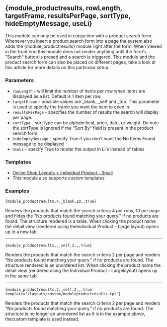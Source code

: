## {module_productresults, rowLength, targetFrame, resultsPerPage, sortType, hideEmptyMessage, useLi}

This module can only be used in conjuction with a product search form. Whenever you insert a product search form into a page the system also adds the {module_productresults} module right after the form. When viewed in the front end this module does not render anything until the form's "Search" button is presed and a search is triggered. This module and the product search form can also be placed on different pages, take a look at this article for more details on this particular setup.

### Parameters

* `rowLength` - will limit the number of items per row when items are displayed as a list. Default is 1 item per row.
* `targetFrame` - possible values are _blank, _self and _top. This parameter is used to specify the frame you want the item to open in.
* `resultsPerPage` - specifies the number of results the search will display per page.
* `sortType` - sortType can be alphabetical, price, date, or weight. Do note the sortType is ignored if the "Sort By" field is present in the product search form.
* `hideEmptyMessage` - specify True if you don't want the No Items Found message to be displayed
* `UseLi` - specify True to render the output in Li's instead of tables

### Templates

* [Online Shop Layouts > Individual Product - Small](/content/tag-reference/online-shop/individual-product-small-layout.html)
* This module also supports custom templates

### Examples

`{module_productresults,4,_blank,10,,true}`

Renders the products that match the search criteria 4 per rotw, 10 per page and hides the "No products found matching your query." if no products are found. The structure rendered is a table. When clicking the product name the detail view (rendered using theIndividual Product - Large layout) opens up in a new tab.

***

`{module_productresults,,_self,2,,,true}`

Renders the products that match the search criteria 2 per page and renders "No products found matching your query." if no products are found. The structure rendered is an unordered list. When clicking the product name the detail view (rendered using the Individual Product - Largelayout) opens up in the same tab.

***

`{module_productresults,2,_self,2,,,true template="/layouts/custom/moduleproductresults.tpl"}`

Renders the products that match the search criteria 2 per page and renders "No products found matching your query." if no products are found. The structure is no longer an unordered list as it is in the example above, thecustom template is used instead.
